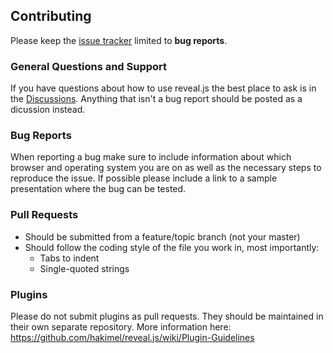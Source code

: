 ## Contributing

Please keep the [issue tracker](https://github.com/hakimel/reveal.js/issues) limited to **bug reports**.

### General Questions and Support

If you have questions about how to use reveal.js the best place to ask is in the [Discussions](https://github.com/hakimel/reveal.js/discussions). Anything that isn't a bug report should be posted as a dicussion instead.

### Bug Reports

When reporting a bug make sure to include information about which browser and operating system you are on as well as the necessary steps to reproduce the issue. If possible please include a link to a sample presentation where the bug can be tested.

### Pull Requests

-   Should be submitted from a feature/topic branch (not your master)
-   Should follow the coding style of the file you work in, most importantly:
    -   Tabs to indent
    -   Single-quoted strings

### Plugins

Please do not submit plugins as pull requests. They should be maintained in their own separate repository. More information here: https://github.com/hakimel/reveal.js/wiki/Plugin-Guidelines
